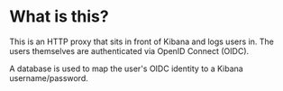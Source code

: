 # What is this?

This is an HTTP proxy that sits in front of Kibana and logs users in. The users themselves are authenticated via OpenID Connect (OIDC).

A database is used to map the user's OIDC identity to a Kibana username/password.
